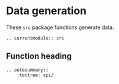# Data generation

These `src` package functions generate data.

<!-- Functions should be referenced in the `src.__init__.py` -->
```{eval-rst}
.. currentmodule:: src
```

## Function heading

```{eval-rst}
.. autosummary::
    :toctree: api/

```
